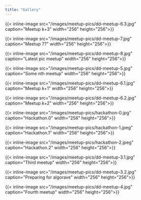 ```yaml
---
title: "Gallery"
---
```


{{< inline-image src="/images/meetup-pics/dd-meetup-6.3.jpg" caption="Meetup k+3" width="256" height="256">}}

{{< inline-image src="/images/meetup-pics/dd-meetup-7.jpg" caption="Meetup 7?" width="256" height="256">}}

{{< inline-image src="/images/meetup-pics/dd-meetup-8.jpg" caption="Latest pic meetup" width="256" height="256">}}

{{< inline-image src="/images/meetup-pics/dd-meetup-5.jpg" caption="Some nth meetup" width="256" height="256">}}

{{< inline-image src="/images/meetup-pics/dd-meetup-6.1.jpg" caption="Meetup k+1" width="256" height="256">}}

{{< inline-image src="/images/meetup-pics/dd-meetup-6.2.jpg" caption="Meetup k+2" width="256" height="256">}}

{{< inline-image src="/images/meetup-pics/hackathon-0.jpg" caption="Hackathon.0" width="256" height="256">}}

{{< inline-image src="/images/meetup-pics/hackathon-1.jpeg" caption="Hackathon.1" width="256" height="256">}}

{{< inline-image src="/images/meetup-pics/hackathon-2.jpeg" caption="Hackathon.2" width="256" height="256">}}

{{< inline-image src="/images/meetup-pics/dd-meetup-3.1.jpg" caption="Third meetup" width="256" height="256">}}

{{< inline-image src="/images/meetup-pics/dd-meetup-3.2.jpg" caption="Preparing for algorave" width="256" height="256">}}

{{< inline-image src="/images/meetup-pics/dd-meetup-4.jpg" caption="Fourth meetup" width="256" height="256">}}
